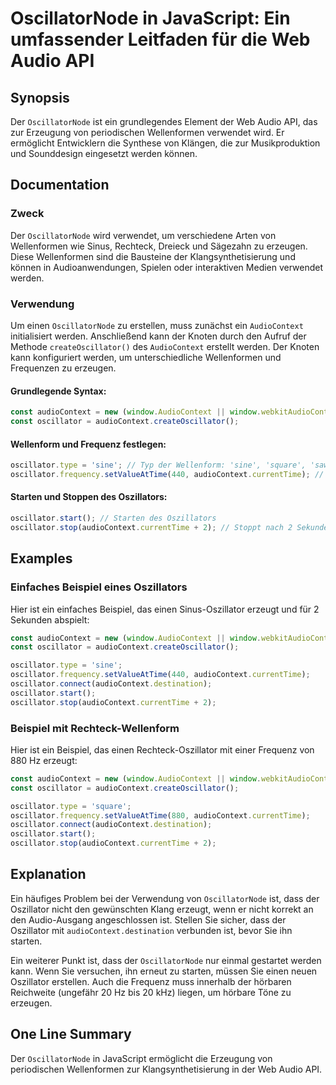 <!--
Meta Description: # OscillatorNode in JavaScript: Ein umfassender Leitfaden für die Web Audio API ## Synopsis Der `OscillatorNode` ist ein grundlegendes Element der Web...
Meta Keywords: audiocontext, oscillator, der, oscillatornode, javascript
-->

# OscillatorNode in JavaScript: Ein umfassender Leitfaden für die Web Audio API

## Synopsis
Der `OscillatorNode` ist ein grundlegendes Element der Web Audio API, das zur Erzeugung von periodischen Wellenformen verwendet wird. Er ermöglicht Entwicklern die Synthese von Klängen, die zur Musikproduktion und Sounddesign eingesetzt werden können.

## Documentation
### Zweck
Der `OscillatorNode` wird verwendet, um verschiedene Arten von Wellenformen wie Sinus, Rechteck, Dreieck und Sägezahn zu erzeugen. Diese Wellenformen sind die Bausteine der Klangsynthetisierung und können in Audioanwendungen, Spielen oder interaktiven Medien verwendet werden.

### Verwendung
Um einen `OscillatorNode` zu erstellen, muss zunächst ein `AudioContext` initialisiert werden. Anschließend kann der Knoten durch den Aufruf der Methode `createOscillator()` des `AudioContext` erstellt werden. Der Knoten kann konfiguriert werden, um unterschiedliche Wellenformen und Frequenzen zu erzeugen.

#### Grundlegende Syntax:
```javascript
const audioContext = new (window.AudioContext || window.webkitAudioContext)();
const oscillator = audioContext.createOscillator();
```

#### Wellenform und Frequenz festlegen:
```javascript
oscillator.type = 'sine'; // Typ der Wellenform: 'sine', 'square', 'sawtooth', 'triangle'
oscillator.frequency.setValueAtTime(440, audioContext.currentTime); // Frequenz in Hertz
```

#### Starten und Stoppen des Oszillators:
```javascript
oscillator.start(); // Starten des Oszillators
oscillator.stop(audioContext.currentTime + 2); // Stoppt nach 2 Sekunden
```

## Examples
### Einfaches Beispiel eines Oszillators
Hier ist ein einfaches Beispiel, das einen Sinus-Oszillator erzeugt und für 2 Sekunden abspielt:

```javascript
const audioContext = new (window.AudioContext || window.webkitAudioContext)();
const oscillator = audioContext.createOscillator();

oscillator.type = 'sine';
oscillator.frequency.setValueAtTime(440, audioContext.currentTime);
oscillator.connect(audioContext.destination);
oscillator.start();
oscillator.stop(audioContext.currentTime + 2);
```

### Beispiel mit Rechteck-Wellenform
Hier ist ein Beispiel, das einen Rechteck-Oszillator mit einer Frequenz von 880 Hz erzeugt:

```javascript
const audioContext = new (window.AudioContext || window.webkitAudioContext)();
const oscillator = audioContext.createOscillator();

oscillator.type = 'square';
oscillator.frequency.setValueAtTime(880, audioContext.currentTime);
oscillator.connect(audioContext.destination);
oscillator.start();
oscillator.stop(audioContext.currentTime + 2);
```

## Explanation
Ein häufiges Problem bei der Verwendung von `OscillatorNode` ist, dass der Oszillator nicht den gewünschten Klang erzeugt, wenn er nicht korrekt an den Audio-Ausgang angeschlossen ist. Stellen Sie sicher, dass der Oszillator mit `audioContext.destination` verbunden ist, bevor Sie ihn starten. 

Ein weiterer Punkt ist, dass der `OscillatorNode` nur einmal gestartet werden kann. Wenn Sie versuchen, ihn erneut zu starten, müssen Sie einen neuen Oszillator erstellen. Auch die Frequenz muss innerhalb der hörbaren Reichweite (ungefähr 20 Hz bis 20 kHz) liegen, um hörbare Töne zu erzeugen.

## One Line Summary
Der `OscillatorNode` in JavaScript ermöglicht die Erzeugung von periodischen Wellenformen zur Klangsynthetisierung in der Web Audio API.